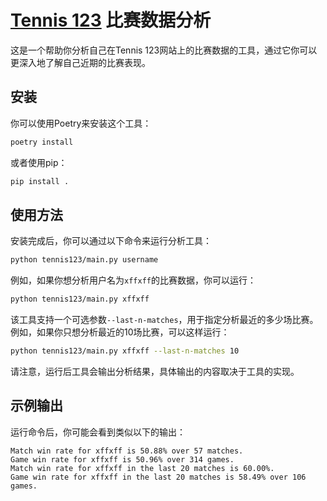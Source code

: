 # [Tennis 123](https://www.tennis123.net/) 比赛数据分析

这是一个帮助你分析自己在Tennis 123网站上的比赛数据的工具，通过它你可以更深入地了解自己近期的比赛表现。

## 安装

你可以使用Poetry来安装这个工具：

```bash
poetry install
```

或者使用pip：

```bash
pip install .
```

## 使用方法

安装完成后，你可以通过以下命令来运行分析工具：

```bash
python tennis123/main.py username
```

例如，如果你想分析用户名为`xffxff`的比赛数据，你可以运行：

```bash
python tennis123/main.py xffxff
```

该工具支持一个可选参数`--last-n-matches`，用于指定分析最近的多少场比赛。例如，如果你只想分析最近的10场比赛，可以这样运行：

```bash
python tennis123/main.py xffxff --last-n-matches 10
```

请注意，运行后工具会输出分析结果，具体输出的内容取决于工具的实现。

## 示例输出

运行命令后，你可能会看到类似以下的输出：

```
Match win rate for xffxff is 50.88% over 57 matches.
Game win rate for xffxff is 50.96% over 314 games.
Match win rate for xffxff in the last 20 matches is 60.00%.
Game win rate for xffxff in the last 20 matches is 58.49% over 106 games.
```